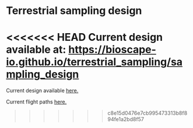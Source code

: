 # Terrestrial sampling design

<<<<<<< HEAD
Current design available at: https://bioscape-io.github.io/terrestrial_sampling/sampling_design 
=======
Current design available <u><a href="https://bioscape-io.github.io/terrestrial_sampling/sampling_design">here</a>.</u>

Current flight paths <u><a href="https://bioscape-io.github.io/terrestrial_sampling/flight_planning">here</a>.</u>
>>>>>>> c8e15d0476e7cb995473313b8f894fe1a2bd8f57
